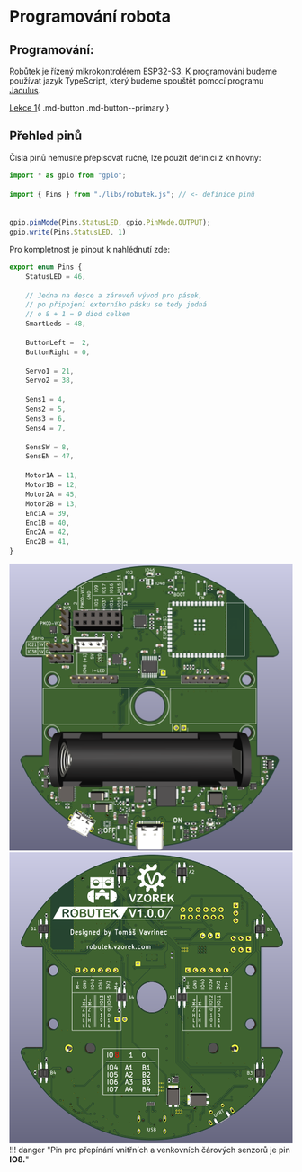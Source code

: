 # Programování robota


## Programování:
Robůtek je řízený mikrokontrolérem ESP32-S3. K programování budeme používat jazyk TypeScript, který budeme spouštět pomocí programu [Jaculus](https://jaculus.org/).

[Lekce 1](lekce1/){ .md-button .md-button--primary }

## Přehled pinů
Čísla pinů nemusíte přepisovat ručně, lze použít definici z knihovny:

```typescript
import * as gpio from "gpio";

import { Pins } from "./libs/robutek.js"; // <- definice pinů


gpio.pinMode(Pins.StatusLED, gpio.PinMode.OUTPUT);
gpio.write(Pins.StatusLED, 1)
```

Pro kompletnost je pinout k nahlédnutí zde:

```typescript
export enum Pins {
    StatusLED = 46,

    // Jedna na desce a zároveň vývod pro pásek,
    // po připojení externího pásku se tedy jedná
    // o 8 + 1 = 9 diod celkem
    SmartLeds = 48,

    ButtonLeft =  2,
    ButtonRight = 0,

    Servo1 = 21,
    Servo2 = 38,

    Sens1 = 4,
    Sens2 = 5,
    Sens3 = 6,
    Sens4 = 7,

    SensSW = 8,
    SensEN = 47,

    Motor1A = 11,
    Motor1B = 12,
    Motor2A = 45,
    Motor2B = 13,
    Enc1A = 39,
    Enc1B = 40,
    Enc2A = 42,
    Enc2B = 41,
}
```

![Predni strana robota](assets/front.png)
![Zadni strana robota](assets/back.png)
!!! danger "Pin pro přepínání vnitřních a venkovních čárových senzorů je pin <b>IO8.</b>"
